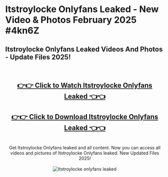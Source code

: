 # Itstroylocke Onlyfans Leaked - New Video & Photos February 2025 #4kn6Z

<h2>Itstroylocke Onlyfans Leaked Videos And Photos - Update Files 2025!</h2>
<br>
<div align="center">
<h2><a href="https://links2leaks.com?utm_source=itstroylocke&utm_medium=git102" rel="nofollow">👉👉 Click to Watch Itstroylocke Onlyfans Leaked 👈👈</a></h2>
<h2><a href="https://links2leaks.com?utm_source=itstroylocke&utm_medium=git102" rel="nofollow">👉👉 Click to Download Itstroylocke Onlyfans Leaked 👈👈</a></h2>
<br>
Get Itstroylocke Onlyfans leaked and all content. Now you can access all videos and pictures of Itstroylocke Onlyfans leaked. New Updated Files 2025!
<br>
<br>
<a href="https://links2leaks.com?utm_source=itstroylocke&utm_medium=git102" rel="nofollow" data-target="animated-image.originalLink"><img src="https://i.ibb.co/Gkj2r4b/banner.png" alt="Itstroylocke onlyfans leaked" style="max-width: 100%; display: inline-block;" data-target="animated-image.originalImage"></a>
</div>
<br>
